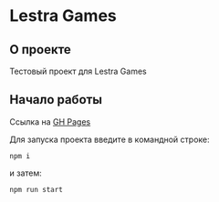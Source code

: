# Lestra Games

## О проекте

Тестовый проект для Lestra Games

## Начало работы

Ссылка на [GH Pages](https://galdenysh.github.io/lesta-games/)

Для запуска проекта введите в командной строке:

```
npm i
```
и затем:

```
npm run start
```